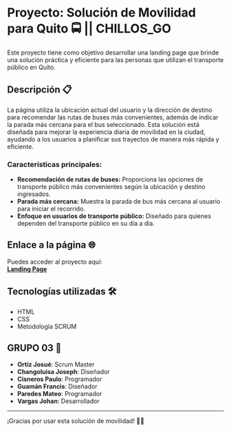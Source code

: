 # Proyecto: Solución de Movilidad para Quito 🚍 || CHILLOS_GO

Este proyecto tiene como objetivo desarrollar una landing page que brinde una solución práctica y eficiente para las personas que utilizan el transporte público en Quito. 

## Descripción 📋

La página utiliza la ubicación actual del usuario y la dirección de destino para recomendar las rutas de buses más convenientes, además de indicar la parada más cercana para el bus seleccionado. Esta solución está diseñada para mejorar la experiencia diaria de movilidad en la ciudad, ayudando a los usuarios a planificar sus trayectos de manera más rápida y eficiente.

### Características principales:
- **Recomendación de rutas de buses:** Proporciona las opciones de transporte público más convenientes según la ubicación y destino ingresados.
- **Parada más cercana:** Muestra la parada de bus más cercana al usuario para iniciar el recorrido.
- **Enfoque en usuarios de transporte público:** Diseñado para quienes dependen del transporte público en su día a día.

## Enlace a la página 🌐

Puedes acceder al proyecto aquí:  
[**Landing Page**](https://chillosgo.netlify.app/)

## Tecnologías utilizadas 🛠️

- HTML
- CSS
- Metodología SCRUM

## GRUPO 03 🤝

- **Ortiz Josué**: Scrum Master 
- **Changoluisa Joseph**: Diseñador
- **Cisneros Paulo**: Programador
- **Guamán Francis**: Diseñador
- **Paredes Mateo**: Programador
- **Vargas Johan**: Desarrollador

---

¡Gracias por usar esta solución de movilidad! 🚌💨
